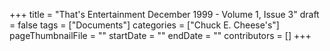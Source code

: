 +++
title = "That's Entertainment December 1999 - Volume 1, Issue 3"
draft = false
tags = ["Documents"]
categories = ["Chuck E. Cheese's"]
pageThumbnailFile = ""
startDate = ""
endDate = ""
contributors = []
+++
